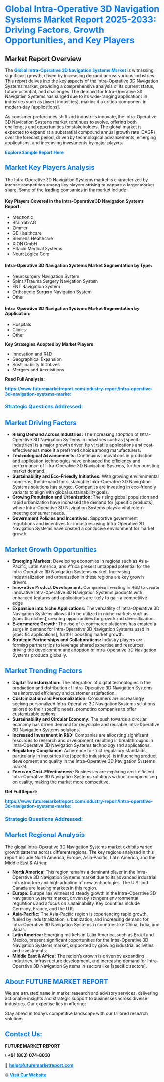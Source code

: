 <h1 style="color: #007BFF;">Global Intra-Operative 3D Navigation Systems Market Report 2025-2033: Driving Factors, Growth Opportunities, and Key Players</h1>

<section id="overview">
<h2>Market Report Overview</h2>
<p>The <a href="https://www.futuremarketreport.com/industry-report/intra-operative-3d-navigation-systems-market" style="color: #007BFF; text-decoration: none;"><strong>Global Intra-Operative 3D Navigation Systems Market</strong></a> is witnessing significant growth, driven by increasing demand across various industries. This report delves into the key aspects of the Intra-Operative 3D Navigation Systems market, providing a comprehensive analysis of its current status, future potential, and challenges. The demand for Intra-Operative 3D Navigation Systems has surged due to its wide-ranging applications in industries such as [insert industries], making it a critical component in modern-day [applications].</p>
<p>As consumer preferences shift and industries innovate, the Intra-Operative 3D Navigation Systems market continues to evolve, offering both challenges and opportunities for stakeholders. The global market is expected to expand at a substantial compound annual growth rate (CAGR) over the forecast period, driven by technological advancements, emerging applications, and increasing investments by major players.</p>
</section>

<section id="overview">
<p><a href="https://www.futuremarketreport.com/request-sample/reportId=92773" style="color: #007BFF; text-decoration: none;"><strong>Explore Sample Report Here</strong></a></p>
</section>

<section id="key-players">
<h2 style="color: #007BFF;">Market Key Players Analysis</h2>
<p>The Intra-Operative 3D Navigation Systems market is characterized by intense competition among key players striving to capture a larger market share. Some of the leading companies in the market include:</p>
<h4>Key Players Covered in the Intra-Operative 3D Navigation Systems Report:</h4>
<ul><li>Medtronic</li><li>Brainlab AG</li><li>Zimmer</li><li>GE Healthcare</li><li>Siemens Healthcare</li><li>XION GmbH</li><li>Hitachi Medical Systems</li><li>NeuroLogica Corp</li></ul>
<h4>Intra-Operative 3D Navigation Systems Market Segmentation by Type:</h4>
<ul><li>Neurosurgery Navigation System</li><li>Spinal/Trauma Surgery Navigation System</li><li>ENT Navigation System</li><li>Orthopedic Surgery Navigation System</li><li>Other</li></ul>

<h4>Intra-Operative 3D Navigation Systems Market Segmentation by Application:</h4>
<ul><li>Hospitals</li><li>Clinics</li><li>Other</li></ul>
<p><strong>Key Strategies Adopted by Market Players:</strong></p>
<ul>
<li>Innovation and R&D</li>
<li>Geographical Expansion</li>
<li>Sustainability Initiatives</li>
<li>Mergers and Acquisitions</li>
</ul>
</section>

<section>
<p><strong>Read Full Analysis: </strong></p><a href="https://www.futuremarketreport.com/industry-report/intra-operative-3d-navigation-systems-market" style="color: #007BFF; text-decoration: none;"><strong>https://www.futuremarketreport.com/industry-report/intra-operative-3d-navigation-systems-market</strong></a>
<h3 style="color: #007BFF;">Strategic Questions Addressed:</h3>
</section>

<section id="driving-factors">
<h2 style="color: #007BFF;">Market Driving Factors</h2>
<ul>
<li><strong>Rising Demand Across Industries:</strong> The increasing adoption of Intra-Operative 3D Navigation Systems in industries such as [specific industries] is a major growth driver. Its versatile applications and cost-effectiveness make it a preferred choice among manufacturers.</li>
<li><strong>Technological Advancements:</strong> Continuous innovations in production and application technologies have enhanced the efficiency and performance of Intra-Operative 3D Navigation Systems, further boosting market demand.</li>
<li><strong>Sustainability and Eco-Friendly Initiatives:</strong> With growing environmental concerns, the demand for sustainable Intra-Operative 3D Navigation Systems solutions has surged. Companies are investing in eco-friendly variants to align with global sustainability goals.</li>
<li><strong>Growing Population and Urbanization:</strong> The rising global population and rapid urbanization have increased the demand for [specific products], where Intra-Operative 3D Navigation Systems plays a vital role in meeting consumer needs.</li>
<li><strong>Government Policies and Incentives:</strong> Supportive government regulations and incentives for industries using Intra-Operative 3D Navigation Systems have created a conducive environment for market growth.</li>
</ul>
</section>

<section id="growth-opportunities">
<h2 style="color: #007BFF;">Market Growth Opportunities</h2>
<ul>
<li><strong>Emerging Markets:</strong> Developing economies in regions such as Asia-Pacific, Latin America, and Africa present untapped potential for the Intra-Operative 3D Navigation Systems market. Increasing industrialization and urbanization in these regions are key growth drivers.</li>
<li><strong>Innovative Product Development:</strong> Companies investing in R&D to create innovative Intra-Operative 3D Navigation Systems products with enhanced features and applications are likely to gain a competitive edge.</li>
<li><strong>Expansion into Niche Applications:</strong> The versatility of Intra-Operative 3D Navigation Systems allows it to be utilized in niche markets such as [specific niches], creating opportunities for growth and diversification.</li>
<li><strong>E-commerce Growth:</strong> The rise of e-commerce platforms has created a surge in demand for Intra-Operative 3D Navigation Systems used in [specific applications], further boosting market growth.</li>
<li><strong>Strategic Partnerships and Collaborations:</strong> Industry players are forming partnerships to leverage shared expertise and resources, driving the development and adoption of Intra-Operative 3D Navigation Systems products globally.</li>
</ul>
</section>

<section id="trending-factors">
<h2 style="color: #007BFF;">Market Trending Factors</h2>
<ul>
<li><strong>Digital Transformation:</strong> The integration of digital technologies in the production and distribution of Intra-Operative 3D Navigation Systems has improved efficiency and customer satisfaction.</li>
<li><strong>Customization and Personalization:</strong> Consumers are increasingly seeking personalized Intra-Operative 3D Navigation Systems solutions tailored to their specific needs, prompting companies to offer customizable options.</li>
<li><strong>Sustainability and Circular Economy:</strong> The push towards a circular economy has driven demand for recyclable and reusable Intra-Operative 3D Navigation Systems solutions.</li>
<li><strong>Increased Investment in R&D:</strong> Companies are allocating significant resources to research and development, resulting in breakthroughs in Intra-Operative 3D Navigation Systems technology and applications.</li>
<li><strong>Regulatory Compliance:</strong> Adherence to strict regulatory standards, particularly in industries like [specific industries], is influencing product development and quality in the Intra-Operative 3D Navigation Systems market.</li>
<li><strong>Focus on Cost-Effectiveness:</strong> Businesses are exploring cost-efficient Intra-Operative 3D Navigation Systems solutions without compromising on quality, making the market more competitive.</li>
</ul>
</section>

<section>
<p><strong>Get Full Report: </strong></p><a href="https://www.futuremarketreport.com/industry-report/intra-operative-3d-navigation-systems-market" style="color: #007BFF; text-decoration: none;"><strong>https://www.futuremarketreport.com/industry-report/intra-operative-3d-navigation-systems-market</strong></a>
<h3 style="color: #007BFF;">Strategic Questions Addressed:</h3>
</section>


<section id="regional-analysis">
<h2 style="color: #007BFF;">Market Regional Analysis</h2>
<p>The global Intra-Operative 3D Navigation Systems market exhibits varied growth patterns across different regions. The key regions analyzed in this report include North America, Europe, Asia-Pacific, Latin America, and the Middle East & Africa:</p>
<ul>
<li><strong>North America:</strong> This region remains a dominant player in the Intra-Operative 3D Navigation Systems market due to its advanced industrial infrastructure and high adoption of new technologies. The U.S. and Canada are leading markets in this region.</li>
<li><strong>Europe:</strong> Europe has witnessed steady growth in the Intra-Operative 3D Navigation Systems market, driven by stringent environmental regulations and a focus on sustainability. Key countries include Germany, France, and the U.K.</li>
<li><strong>Asia-Pacific:</strong> The Asia-Pacific region is experiencing rapid growth, fueled by industrialization, urbanization, and increasing demand for Intra-Operative 3D Navigation Systems in countries like China, India, and Japan.</li>
<li><strong>Latin America:</strong> Emerging markets in Latin America, such as Brazil and Mexico, present significant opportunities for the Intra-Operative 3D Navigation Systems market, supported by growing industrial activities and investments.</li>
<li><strong>Middle East & Africa:</strong> The region’s growth is driven by expanding industries, infrastructure development, and increasing demand for Intra-Operative 3D Navigation Systems in sectors like [specific sectors].</li>
</ul>
</section>

<footer>
<h2 style="color: #007BFF;">About FUTURE MARKET REPORT</h2>
<p>We are a trusted name in market research and advisory services, delivering actionable insights and strategic support to businesses across diverse industries. Our expertise lies in offering:</p>

<p>Stay ahead in today’s competitive landscape with our tailored research solutions.</p>

<h2 style="color: #007BFF;">Contact Us:</h2>
<p><strong>FUTURE MARKET REPORT</strong></p>
<p>📞 <strong>+91 (883) 074-8030</strong></p>
<p>📧 <strong><a href="mailto:help@futuremarketreport.com" style="color: #007BFF;">help@futuremarketreport.com</a></strong></p>
<p>🌐 <strong><a href="https://www.futuremarketreport.com/" style="color: #007BFF;">Visit Our Website</a></strong></p>
</footer>